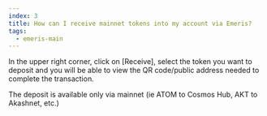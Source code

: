 ```yaml
---
index: 3
title: How can I receive mainnet tokens into my account via Emeris?
tags: 
  - emeris-main
---
```


In the upper right corner, click on [Receive], select the token you want to deposit and you will be able to view the QR code/public address needed to complete the transaction.

The deposit is available only via mainnet (ie ATOM to Cosmos Hub, AKT to Akashnet, etc.)
